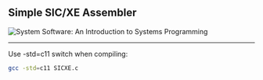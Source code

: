 ## Simple SIC/XE Assembler

![System Software: An Introduction to Systems Programming](https://images-na.ssl-images-amazon.com/images/I/41ZDBBT7FEL.jpg)

---

Use -std=c11 switch when compiling:
```bash
gcc -std=c11 SICXE.c
```
